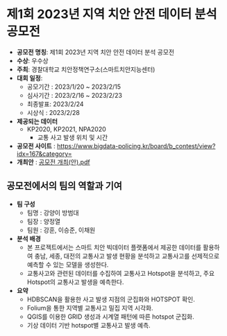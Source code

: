# 제1회 2023년 지역 치안 안전 데이터 분석 공모전

  - <b>공모전 명칭</b>: 제1회 2023년 지역 치안 안전 데이터 분석 공모전
  - <b> 수상</b>: 우수상 
  - <b>주최</b>: 경찰대학교 치안정책연구소(스마트치안지능센터)
  - <b>대회 일정</b>:
    - 공모기간 : 2023/1/20 ~ 2023/2/15
    - 심사기간 : 2023/2/16 ~ 2023/2/23
    - 최종발표:  2023/2/24
    - 시상식 : 2023/2/28
  - <b>제공되는 데이터</b> 
    - KP2020, KP2021, NPA2020
      - 교통 사고 발생 위치 및 시간
  - <b>공모전 사이트</b> : https://www.bigdata-policing.kr/board/b_contest/view?idx=167&category=
  - <b>개최안</b> : [공모전 개최(안).pdf](https://github.com/passion3659/2023_Crime_Safety_Data_Analysis_Competition/files/11648459/default.pdf)

## 공모전에서의 팀의 역할과 기여
- <b>팀 구성</b>
  - 팀명 : 강양이 방범대
  - 팀장 : 양정열
  - 팀원 : 강훈, 이승준, 이채원
- <b>분석 배경</b>
  - 본 프로젝트에서는 스마트 치안 빅데이터 플랫폼에서 제공한 데이터를 활용하여 충남, 세종, 대전의 교통사고 발생 현황을 분석하고 교통사고를 선제적으로 예측할 수 있는 모델을 생성한다. 
  - 교통사고와 관련된 데이터를 수집하여 교통사고 Hotspot을 분석하고, 주요 Hotspot의 교통사고 발생을 예측한다.
- <b>요약 </b>
  - HDBSCAN을 활용한 사고 발생 지점의 군집화와 HOTSPOT 확인.
  - Folium을 통한 지역별 교통사고 밀집 지역 시각화.
  - QGIS를 이용한 GRID 생성과 시계열 패턴에 따른 hotspot 군집화.
  - 기상 데이터 기반 hotspot별 교통사고 발생 예측.
